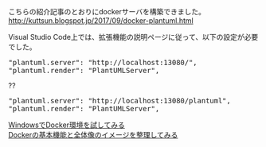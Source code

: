 こちらの紹介記事のとおりにdockerサーバを構築できました。<br/>
http://kuttsun.blogspot.jp/2017/09/docker-plantuml.html<br/>

Visual Studio Code上では、拡張機能の説明ページに従って、以下の設定が必要でした。<br/>

<pre>
"plantuml.server": "http://localhost:13080/",
"plantuml.render": "PlantUMLServer",
</pre>
??
<pre>
"plantuml.server": "http://localhost:13080/plantuml",
"plantuml.render": "PlantUMLServer",
</pre>

[WindowsでDocker環境を試してみる](https://qiita.com/fkooo/items/d2fddef9091b906675ca)<br/>
[Dockerの基本機能と全体像のイメージを整理してみる](https://qiita.com/fkooo/items/d2fddef9091b906675ca)<br/>
